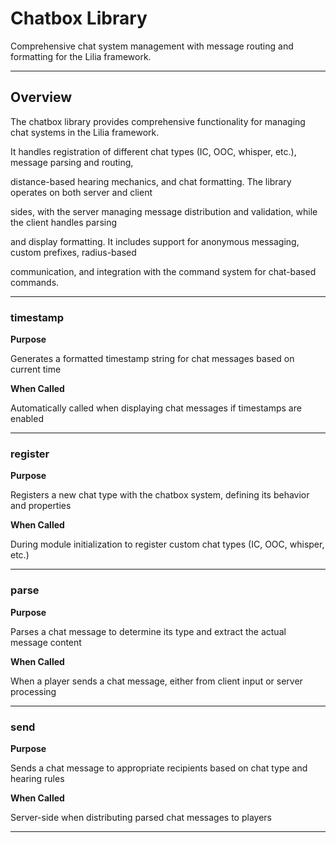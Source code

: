 # Chatbox Library

Comprehensive chat system management with message routing and formatting for the Lilia framework.

---

## Overview

The chatbox library provides comprehensive functionality for managing chat systems in the Lilia framework.

It handles registration of different chat types (IC, OOC, whisper, etc.), message parsing and routing,

distance-based hearing mechanics, and chat formatting. The library operates on both server and client

sides, with the server managing message distribution and validation, while the client handles parsing

and display formatting. It includes support for anonymous messaging, custom prefixes, radius-based

communication, and integration with the command system for chat-based commands.

---

### timestamp

**Purpose**

Generates a formatted timestamp string for chat messages based on current time

**When Called**

Automatically called when displaying chat messages if timestamps are enabled

---

### register

**Purpose**

Registers a new chat type with the chatbox system, defining its behavior and properties

**When Called**

During module initialization to register custom chat types (IC, OOC, whisper, etc.)

---

### parse

**Purpose**

Parses a chat message to determine its type and extract the actual message content

**When Called**

When a player sends a chat message, either from client input or server processing

---

### send

**Purpose**

Sends a chat message to appropriate recipients based on chat type and hearing rules

**When Called**

Server-side when distributing parsed chat messages to players

---

